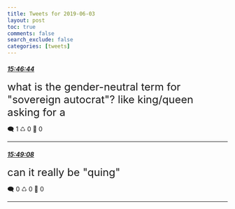 ```yaml
---
title: Tweets for 2019-06-03
layout: post
toc: true
comments: false
search_exclude: false
categories: [tweets]
---
```



#### <a href = "https://twitter.com/deepfates/status/1135664138007457793">*15:46:44*</a>

<font size="5">what is the gender-neutral term for "sovereign autocrat"? like king/queen  asking for a</font>



🗨️ 1 ♺ 0 🤍  0   

---
    
#### <a href = "https://twitter.com/deepfates/status/1135664741269958657">*15:49:08*</a>

<font size="5">can it really be "quing"</font>



🗨️ 0 ♺ 0 🤍  0   

---
    
            
